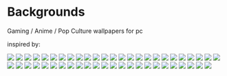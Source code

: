 # Backgrounds
Gaming / Anime / Pop Culture wallpapers for pc

inspired by:

![](thumb-1920-356154.jpg)
![](Portal-funny-backgrounds-HD-wallpaper.jpg)
![](af7yxlk9a5c01.png)
![](hunterxhunter.png)
![](DSC100185278.jpg)
![](IGXVYQ.jpg)
![](thumb-1920-726385.jpg)
![](2880x1800_px_deadpool_movies-646255.jpg)
![](725250.jpg)
![](1920x1200-backgrounds-attack-on-titan-free-hd.jpg)
![](1373153809-metroid-cosmic-duet-by-eddy-shinjuku-d6bwx4a.jpg)
![](191531904778fhbvamdfmdjb7ryfcughxboqjj60ssij4uef6osq0nd9zgb6787ijqlg0guqznsnfchedvmswkkkls2hyivyoireqcw1daexarg8.jpg)
![](dX1yQK3.jpg)
![](19681.jpg)
![](2OQwVd.png)
![](316370.jpg)
![](58902335_1260142500821642_2411667717737152512_n.jpg)
![](34199.jpg)
![](DSC100324148.png)
![](Piranha-Plant-Glitched-Background-Cover.jpg)
![](Pokemon_Let's_Go_FR_[3840x2160].jpg)
![](Super_Mario_Party_[3840x2160].jpg)
![](be8ea3baa38e586eef71166e580ce6a7.jpg)
![](cschiken.jpg)
![](dragonicavoleur.jpg)
![](galactic-dragon.jpg)
![](mw3.jpg)
![](thumb-1920-287897.jpg)
![](thumb-1920-510201.jpg)
![](thumb-1920-555055.jpg)
![](thumb-1920-569800.jpg)
![](thumb-1920-670899.jpg)
![](thumb-1920-685528.jpg)
![](thumb-1920-705238.png)
![](thumb-1920-875838.png)
![](thumb-1920-902698.jpg)
![](thumb-1920-903481.jpg)
![](thumb-1920-909641.png)
![](thumb-1920-915514.png)
![](thumb-1920-954399.png)
![](thumb-1920-976878.png)
![](thumb-1920-984559.jpg)
![](thumb-1920-995015.jpg)
![](wDpyPL.jpg)
![](wallpapers-yugioh-4.jpg)
![](warm-bodies-wallpaper-full-hd-254999.jpg)
![](wp1815966.jpg)
![](xxkeyscore-le_programme_espion_de_la_nsa_qui_sait_tout-640x340.jpg.pagespeed.ic.bW0Ba8xeUG.jpg)
![](yXwi6fE.jpg)
